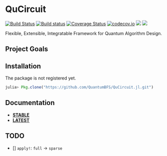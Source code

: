 # QuCircuit

[![Build Status](https://travis-ci.org/QuantumBFS/QuCircuit.jl.svg?branch=master)](https://travis-ci.org/QuantumBFS/QuCircuit.jl)
[![Build status](https://ci.appveyor.com/api/projects/status/06l5xqafn2nnxcbq?svg=true)](https://ci.appveyor.com/project/Roger-luo/qucircuit-jl)
[![Coverage Status](https://coveralls.io/repos/QuantumBFS/QuCircuit.jl/badge.svg?branch=master&service=github)](https://coveralls.io/github/QuantumBFS/QuCircuit.jl?branch=master)
[![codecov.io](http://codecov.io/github/QuantumBFS/QuCircuit.jl/coverage.svg?branch=master)](http://codecov.io/github/QuantumBFS/QuCircuit.jl?branch=master)
[![](https://img.shields.io/badge/docs-stable-blue.svg)](https://QuantumBFS.github.io/QuCircuit.jl/stable)
[![](https://img.shields.io/badge/docs-latest-blue.svg)](https://QuantumBFS.github.io/QuCircuit.jl/latest)

Flexible, Extensible,  Integratable Framework for Quantum Algorithm Design.

## Project Goals


## Installation

The package is not registered yet.

```julia
julia> Pkg.clone("https://github.com/QuantumBFS/QuCircuit.jl.git")
```

## Documentation

- [**STABLE**]()
- [**LATEST**](https://quantumbfs.github.io/QuCircuit.jl/latest)


## TODO

- [] `apply!`: `full` -> `sparse`